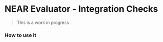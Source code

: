 NEAR Evaluator - Integration Checks
==============

> This is a work in progress


### How to use it
